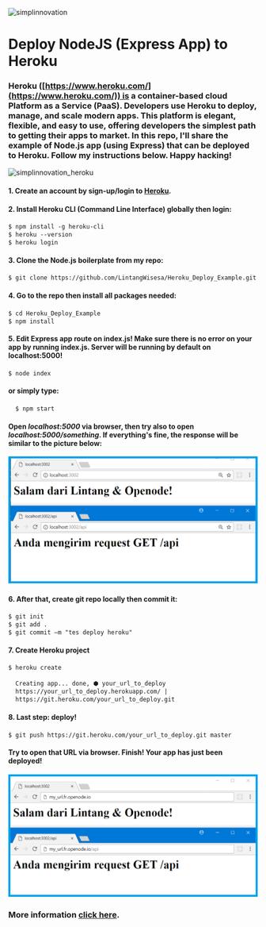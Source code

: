 ![simplinnovation](https://4.bp.blogspot.com/-f7YxPyqHAzY/WJ6VnkvE0SI/AAAAAAAADTQ/0tDQPTrVrtMAFT-q-1-3ktUQT5Il9FGdQCLcB/s350/simpLINnovation1a.png)

# Deploy NodeJS (Express App) to Heroku

### Heroku ([https://www.heroku.com/](https://www.heroku.com/)) is a container-based cloud Platform as a Service (PaaS). Developers use Heroku to deploy, manage, and scale modern apps. This platform is elegant, flexible, and easy to use, offering developers the simplest path to getting their apps to market. In this repo, I'll share the example of Node.js app (using Express) that can be deployed to Heroku. Follow my instructions below. Happy hacking!

![simplinnovation_heroku](https://1.bp.blogspot.com/--CYt_O2JQNw/WsnI-GsvdwI/AAAAAAAAD-o/ForjXhspfuAwrtNm0R_wmnDxahnsOuiSwCLcBGAs/s320/heroku.png)

#### 1. Create an account by sign-up/login to [Heroku](https://www.heroku.com/).

#### 2. Install Heroku CLI (Command Line Interface) globally then login:

```shell
$ npm install -g heroku-cli
$ heroku --version
$ heroku login
```

#### 3. Clone the Node.js boilerplate from my repo:

```shell
$ git clone https://github.com/LintangWisesa/Heroku_Deploy_Example.git
```

#### 4. Go to the repo then install all packages needed:

```shell
$ cd Heroku_Deploy_Example
$ npm install
```

#### 5. Edit Express app route on index.js! Make sure there is no error on your app by running index.js. Server will be running by default on localhost:5000!

```shell
$ node index
```

#### or simply type:

```shell
  $ npm start
```

#### Open *localhost:5000* via browser, then try also to open *localhost:5000/something*. If everything's fine, the response will be similar to the picture below:

![simplinnovation_ok](
https://raw.githubusercontent.com/LintangWisesa/OpeNode_Deploy_Example/master/server_is_working.png)

#### 6. After that, create git repo locally then commit it:

```shell
$ git init
$ git add .
$ git commit –m "tes deploy heroku"
```

#### 7. Create Heroku project

```shell
$ heroku create

  Creating app... done, ⬢ your_url_to_deploy
  https://your_url_to_deploy.herokuapp.com/ |
  https://git.heroku.com/your_url_to_deploy.git
```

#### 8. Last step: deploy!

```shell
$ git push https://git.heroku.com/your_url_to_deploy.git master
```

#### Try to open that URL via browser. Finish! Your app has just been deployed!

![simplinnovation_online](
https://raw.githubusercontent.com/LintangWisesa/OpeNode_Deploy_Example/master/server_is_online.png)

### More information [click here](https://devcenter.heroku.com/articles/getting-started-with-nodejs#introduction).
